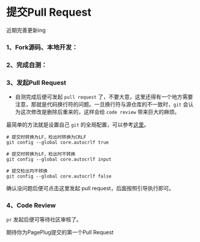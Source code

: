# 提交Pull Request

近期完善更新ing



### 1、Fork源码、本地开发：







### 2、完成自测：





### 3、发起Pull Request

* 自测完成后便可发起 `pull request` 了，不要大意，这里还得有一个地方需要注意，那就是代码换行符的问题。一旦换行符与源仓库的不一致时，`git` 会认为这次修改是删除后重来的，这样会给 `code review` 带来巨大的麻烦。



最简单的方法就是设置自己 `git` 的全局配置，可以参考[这里](http://kuanghy.github.io/2017/03/19/git-lf-or-crlf)。

```
# 提交时转换为LF，检出时转换为CRLF
git config --global core.autocrlf true

# 提交时转换为LF，检出时不转换
git config --global core.autocrlf input

# 提交检出均不转换
git config --global core.autocrlf false
```

确认没问题后便可点击这里发起 pull request，后面按照引导执行即可。



### 4、Code Review <a href="#code-review" id="code-review"></a>

`pr` 发起后便可等待社区审核了。



期待你为PagePlug提交的第一个Pull Request
